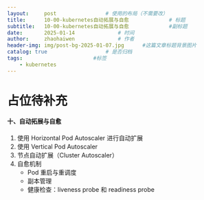 ```yaml
---
layout:     post   				# 使用的布局（不需要改）
title:      10-00-kubernetes自动拓展与自愈 			# 标题 
subtitle:   10-00-kubernetes自动拓展与自愈 			#副标题
date:       2025-01-14 				# 时间
author:     zhaohaiwen 				# 作者
header-img: img/post-bg-2025-01-07.jpg		#这篇文章标题背景图片
catalog: true 					# 是否归档
tags:						#标签
    - kubernetes
---
```

# 占位待补充


#### 十、自动拓展与自愈

1. 使用 Horizontal Pod Autoscaler 进行自动扩展
2. 使用 Vertical Pod Autoscaler
3. 节点自动扩展（Cluster Autoscaler）
4. 自愈机制
   - Pod 重启与重调度
   - 副本管理
   - 健康检查：liveness probe 和 readiness probe
